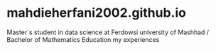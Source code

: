 # mahdieherfani2002.github.io
 Master`s student in data science at Ferdowsi university of Mashhad /  Bachelor of Mathematics Education
my experiences
